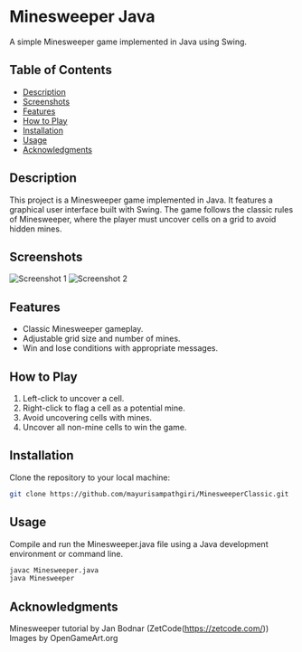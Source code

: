 # Minesweeper Java

A simple Minesweeper game implemented in Java using Swing.

## Table of Contents

- [Description](#description)
- [Screenshots](#screenshots)
- [Features](#features)
- [How to Play](#how-to-play)
- [Installation](#installation)
- [Usage](#usage)
- [Acknowledgments](#acknowledgments)

## Description

This project is a Minesweeper game implemented in Java. It features a graphical user interface built with Swing. The game follows the classic rules of Minesweeper, where the player must uncover cells on a grid to avoid hidden mines.

## Screenshots

![Screenshot 1](screenshots/screenshot1.png)
![Screenshot 2](screenshots/screenshot2.png)

## Features

- Classic Minesweeper gameplay.
- Adjustable grid size and number of mines.
- Win and lose conditions with appropriate messages.

## How to Play

1. Left-click to uncover a cell.
2. Right-click to flag a cell as a potential mine.
3. Avoid uncovering cells with mines.
4. Uncover all non-mine cells to win the game.

## Installation

Clone the repository to your local machine:

```bash
git clone https://github.com/mayurisampathgiri/MinesweeperClassic.git
```

##  Usage 

Compile and run the Minesweeper.java file using a Java development environment or command line.

```bash
javac Minesweeper.java
java Minesweeper
```

## Acknowledgments

Minesweeper tutorial by Jan Bodnar (ZetCode(https://zetcode.com/))
Images by OpenGameArt.org